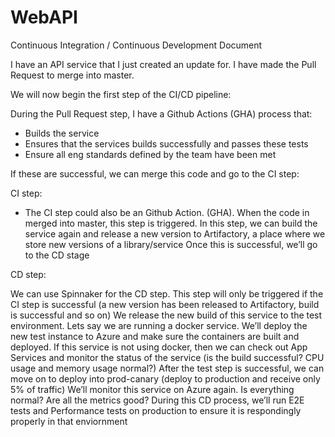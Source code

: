 # WebAPI
Continuous Integration / Continuous Development Document

I have an API service that I just created an update for. I have made the Pull Request to merge into master.

We will now begin the first step of the CI/CD pipeline:

During the Pull Request step, I have a Github Actions (GHA) process that:

- Builds the service
- Ensures that the services builds successfully and passes these tests
- Ensure all eng standards defined by the team have been met

If these are successful, we can merge this code and go to the CI step:

CI step:

- The CI step could also be an Github Action. (GHA). When the code in merged into master, this step is triggered.
In this step, we can build the service again and release a new version to Artifactory, a place where we store new versions of a library/service
Once this is successful, we’ll go to the CD stage

CD step:

We can use Spinnaker for the CD step. 
This step will only be triggered if the CI step is successful (a new version has been released to Artifactory, build is successful and so on)
We release the new build of this service to the test environment. Lets say we are running a docker service. We’ll deploy the new test instance to Azure and make sure the containers are built and deployed. If this service is not using docker, then we can check out App Services and monitor the status of the service (is the build successful? CPU usage and memory usage normal?)
After the test step is successful, we can move on to deploy into prod-canary (deploy to production and receive only 5% of traffic)
We’ll monitor this service on Azure again. Is everything normal? Are all the metrics good?
During this CD process, we’ll run E2E tests and Performance tests on production to ensure it is respondingly properly in that enviornment
